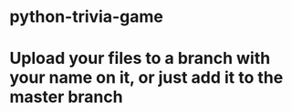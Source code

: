 # python-trivia-game
# Upload your files to a branch with your name on it, or just add it to the master branch
